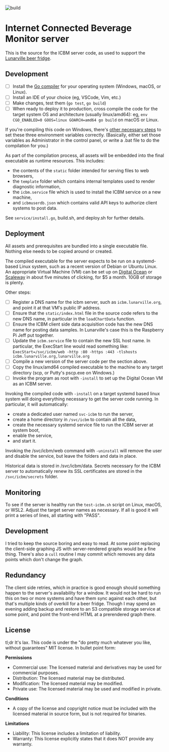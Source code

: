 ![build](https://github.com/raylee/icbm/actions/workflows/build.yml/badge.svg)

# Internet Connected Beverage Monitor server

This is the source for the ICBM server code, as used to support the [Lunarville beer fridge](http://lunarville.org).

## Development
- [ ] Install the [Go compiler](https://golang.org/dl/) for your operating system (Windows, macOS, or Linux).
- [ ] Install an IDE of your choice (eg, VSCode, Vim, etc.)
- [ ] Make changes, test them (`go test`, `go build`)
- [ ] When ready to deploy it to production, cross compile the code for the target system OS and architecture (usually linux/amd64): eg, `env CGO_ENABLED=0 GOOS=linux GOARCH=amd64 go build` on macOS or Linux.

If you're compiling this code on Windows, there's [other necessary steps](https://stackoverflow.com/questions/20829155/how-to-cross-compile-from-windows-to-linux) to set these three environment variables correctly. (Basically, either set those variables as Administrator in the control panel, or write a .bat file to do the compilation for you.)

As part of the compilation process, all assets will be embedded into the final executable as runtime resources. This includes:
  - the contents of the `static` folder intended for serving files to web browsers,
  - the `template` folder which contains internal templates used to render diagnostic information,
  - the `icbm.service` file which is used to install the ICBM service on a new machine,
  - and `icbmuserdb.json` which contains valid API keys to authorize client systems to post data.

See `service/install.go`, build.sh, and deploy.sh for further details.

## Deployment

All assets and prerequisites are bundled into a single executable file. Nothing else needs to be copied around or created.

The compiled executable for the server expects to be run on a systemd-based Linux system, such as a recent version of Debian or Ubuntu Linux. An appropriate Virtual Machine (VM) can be set up on [Digital Ocean](https://www.digitalocean.com/) or [Scaleway](https://www.scaleway.com/en/) in about five minutes of clicking, for $5 a month. 10GB of storage is plenty.

Other steps:
- [ ] Register a DNS name for the icbm server, such as `icbm.lunarville.org`, and point it at that VM's public IP address.
- [ ] Ensure that the `static/index.html` file in the source code refers to the new DNS name, in particular in the `loadChartData` function.
- [ ] Ensure the ICBM client side data acquisition code has the new DNS name for posting data samples. In Lunarville's case this is the Raspberry Pi Jeff put together.
- [ ] Update the `icbm.service` file to contain the new SSL host name. In particular, the ExecStart line would read something like: `ExecStart=/svc/icbm/web -http :80 -https :443 -tlshosts icbm.lunarville.org,lunarville.org`
- [ ] Compile a new version of the server code per the section above.
- [ ] Copy the linux/amd64 compiled executable to the machine to any target directory (scp, or Putty's pscp.exe on Windows.)
- [ ] Invoke the program as root with `-install` to set up the Digital Ocean VM as an ICBM server.

Invoking the compiled code with `-install` on a target systemd based linux system will doing everything necessary to get the server code running. In particular, it will automatically:
  - create a dedicated user named `svc-icbm` to run the server,
  - create a home directory in `/svc/icbm` to contain all the data, 
  - create the necessary systemd service file to run the ICBM server at system boot,
  - enable the service, 
  - and start it.

Invoking the /svc/icbm/web command with `-uninstall` will remove the user and disable the service, but leave the folders and data in place.

Historical data is stored in /svc/icbm/data. Secrets necessary for the ICBM server to automatically renew its SSL certificates are stored in the `/svc/icbm/secrets` folder.

## Monitoring

To see if the server is healthy run the `test-icbm.sh` script on Linux, macOS, or WSL2. Adjust the target server names as necessary. If all is good it will print a series of lines, all starting with "PASS".

## Development

I tried to keep the source boring and easy to read. At some point replacing the client-side graphing JS with server-rendered graphs would be a fine thing. There's also a `cull` routine I may commit which removes any data points which don't change the graph.

## Redundancy

The client side retries, which in practice is good enough should something happen to the server's availability for a window. It would not be hard to run this on two or more systems and have them sync against each other, but that's multiple kinds of overkill for a beer fridge. Though I may spend an evening adding backup and restore to an S3 compatible storage service at some point, and point the front-end HTML at a prerendered graph there.

## License

tl;dr It's lax. This code is under the "do pretty much whatever you like, without guarantees" MIT license. In bullet point form:

**Permissions**
  - Commercial use: The licensed material and derivatives may be used for commercial purposes.
  - Distribution:   The licensed material may be distributed.
  - Modification:   The licensed material may be modified.
  - Private use:    The licensed material may be used and modified in private.

**Conditions**
  - A copy of the license and copyright notice must be included with the licensed material in source form, but is not required for binaries.

**Limitations**
  - Liability:     This license includes a limitation of liability.
  - Warranty:      This license explicitly states that it does NOT provide any warranty.

